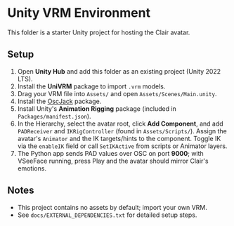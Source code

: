 # Unity VRM Environment

This folder is a starter Unity project for hosting the Clair avatar.

## Setup
1. Open **Unity Hub** and add this folder as an existing project (Unity 2022 LTS).
2. Install the **UniVRM** package to import `.vrm` models.
3. Drag your VRM file into `Assets/` and open `Assets/Scenes/Main.unity`.
4. Install the [OscJack](https://github.com/keijiro/OscJack) package.
5. Install Unity's **Animation Rigging** package (included in `Packages/manifest.json`).
6. In the Hierarchy, select the avatar root, click **Add Component**, and add
   `PADReceiver` and `IKRigController` (found in `Assets/Scripts/`). Assign the
   avatar's `Animator` and the IK targets/hints to the component. Toggle IK via
   the `enableIK` field or call `SetIKActive` from scripts or Animator layers.
7. The Python app sends PAD values over OSC on port **9000**; with VSeeFace
   running, press Play and the avatar should mirror Clair's emotions.

## Notes
- This project contains no assets by default; import your own VRM.
- See `docs/EXTERNAL_DEPENDENCIES.txt` for detailed setup steps.
